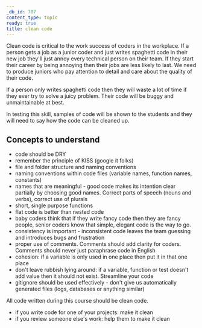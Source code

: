```yaml
---
_db_id: 707
content_type: topic
ready: true
title: clean code
---
```


Clean code is critical to the work success of coders in the workplace. If a person gets a job as a junior coder and just writes spaghetti code in their new job they'll just annoy every technical person on their team. If they start their career by being annoying then their jobs are less likely to last. We need to produce juniors who pay attention to detail and care about the quality of their code.

If a person only writes spaghetti code then they will waste a lot of time if they ever try to solve a juicy problem. Their code will be buggy and unmaintainable at best.

In testing this skill, samples of code will be shown to the students and they will need to say how the code can be cleaned up.

## Concepts to understand

- code should be DRY
- remember the principle of KISS (google it folks)
- file and folder structure and naming conventions
- naming conventions within code files (variable names, function names, constants)
- names that are meaningful - good code makes its intention clear partially by choosing good names. Correct parts of speech (nouns and verbs), correct use of plurals
- short, single purpose functions
- flat code is better than nested code
- baby coders think that if they write fancy code then they are fancy people, senior coders know that simple, elegant code is the way to go.
- consistency is important - inconsistent code leaves the team guessing and introduces bugs and frustration
- proper use of comments. Comments should add clarity for coders. Comments should never just paraphrase code in English
- cohesion: if a variable is only used in one place then put it in that one place
- don't leave rubbish lying around: if a variable, function or test doesn't add value then it should not exist. Streamline your code
- gitignore should be used effectively - don't give us automatically generated files (logs, databases or anything similar)

All code written during this course should be clean code.
- if you write code for one of your projects: make it clean
- if you review someone else's work: help them to make it clean